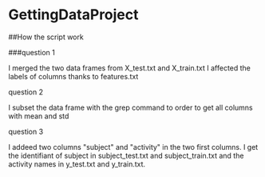 # GettingDataProject

##How the script work

###question 1

I merged the two data frames from X_test.txt and X_train.txt
I affected the labels of columns thanks to features.txt

question 2

I subset the data frame with the grep command to order to get all columns with mean and std

question 3

I addeed two columns "subject" and "activity" in the two first columns. I get the identifiant of subject in subject_test.txt and subject_train.txt and the activity names in y_test.txt and y_train.txt. 

